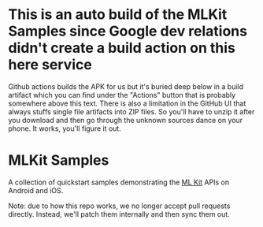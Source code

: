 # This is an auto build of the MLKit Samples since Google dev relations didn't create a build action on this here service

Github actions builds the APK for us but it's buried deep below in a build artifact which you can find under the "Actions" button that is probably somewhere above this text. There is also a limitation in the GitHub UI that always stuffs single file artifacts into ZIP files. So you'll have to unzip it after you download and then go through the unknown sources dance on your phone. It works, you'll figure it out.

# MLKit Samples

A collection of quickstart samples demonstrating the [ML Kit](https://developers.google.com/ml-kit) APIs on Android and iOS.

Note: due to how this repo works, we no longer accept pull requests directly. Instead, we'll patch them internally and then sync them out.
